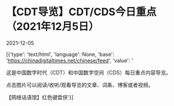 # 【CDT导览】CDT/CDS今日重点（2021年12月5日）

2021-12-05

[{'type': 'text/html', 'language': None, 'base': 'https://chinadigitaltimes.net/chinese/feed', 'value': '

这是中国数字时代（CDT）和中国数字空间（CDS）每日重点内容导览。



点击图片可以阅读/收听/观看导览的文章、词条、博客或者视频。





<p class="wp-caption-text)

<p class="wp-caption-text)

【网络话语馆】红色键盘侠'}]